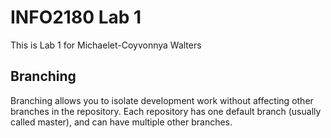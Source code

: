 # INFO2180 Lab 1
This is Lab 1 for Michaelet-Coyvonnya Walters

 ## Branching
   Branching allows you to isolate development work without affecting other branches in the repository. Each repository has one default branch (usually called master), and can have multiple other branches.
